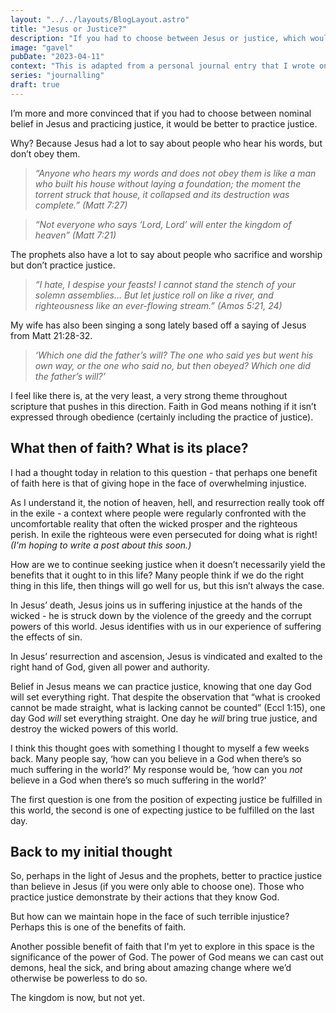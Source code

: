 ```yaml
---
layout: "../../layouts/BlogLayout.astro"
title: "Jesus or Justice?"
description: "If you had to choose between Jesus or justice, which would you choose?"
image: "gavel"
pubDate: "2023-04-11"
context: "This is adapted from a personal journal entry that I wrote on 13th Aug 2022"
series: "journalling"
draft: true
---
```


I’m more and more convinced that if you had to choose between nominal belief in Jesus and practicing justice, it would be better to practice justice.

Why? Because Jesus had a lot to say about people who hear his words, but don’t obey them.

> _“Anyone who hears my words and does not obey them is like a man who built his house without laying a foundation; the moment the torrent struck that house, it collapsed and its destruction was complete.” (Matt 7:27)_

> _“Not everyone who says ‘Lord, Lord’ will enter the kingdom of heaven” (Matt 7:21)_

The prophets also have a lot to say about people who sacrifice and worship but don’t practice justice.

> _“I hate, I despise your feasts! I cannot stand the stench of your solemn assemblies… But let justice roll on like a river, and righteousness like an ever-flowing stream.” (Amos 5:21, 24)_

My wife has also been singing a song lately based off a saying of Jesus from Matt 21:28-32.

> _‘Which one did the father’s will? The one who said yes but went his own way, or the one who said no, but then obeyed? Which one did the father’s will?’_

I feel like there is, at the very least, a very strong theme throughout scripture that pushes in this direction. Faith in God means nothing if it isn’t expressed through obedience (certainly including the practice of justice).

## What then of faith? What is its place?

I had a thought today in relation to this question - that perhaps one benefit of faith here is that of giving hope in the face of overwhelming injustice.

As I understand it, the notion of heaven, hell, and resurrection really took off in the exile - a context where people were regularly confronted with the uncomfortable reality that often the wicked prosper and the righteous perish. In exile the righteous were even persecuted for doing what is right! _(I'm hoping to write a post about this soon.)_

How are we to continue seeking justice when it doesn’t necessarily yield the benefits that it ought to in this life? Many people think if we do the right thing in this life, then things will go well for us, but this isn’t always the case.

In Jesus’ death, Jesus joins us in suffering injustice at the hands of the wicked - he is struck down by the violence of the greedy and the corrupt powers of this world. Jesus identifies with us in our experience of suffering the effects of sin.

In Jesus’ resurrection and ascension, Jesus is vindicated and exalted to the right hand of God, given all power and authority.

Belief in Jesus means we can practice justice, knowing that one day God will set everything right. That despite the observation that “what is crooked cannot be made straight, what is lacking cannot be counted” (Eccl 1:15), one day God _will_ set everything straight. One day he _will_ bring true justice, and destroy the wicked powers of this world.

I think this thought goes with something I thought to myself a few weeks back. Many people say, ‘how can you believe in a God when there’s so much suffering in the world?’ My response would be, ‘how can you _not_ believe in a God when there’s so much suffering in the world?’

The first question is one from the position of expecting justice be fulfilled in this world, the second is one of expecting justice to be fulfilled on the last day.

## Back to my initial thought

So, perhaps in the light of Jesus and the prophets, better to practice justice than believe in Jesus (if you were only able to choose one). Those who practice justice demonstrate by their actions that they know God.

But how can we maintain hope in the face of such terrible injustice? Perhaps this is one of the benefits of faith.

Another possible benefit of faith that I'm yet to explore in this space is the significance of the power of God. The power of God means we can cast out demons, heal the sick, and bring about amazing change where we’d otherwise be powerless to do so.

The kingdom is now, but not yet.
